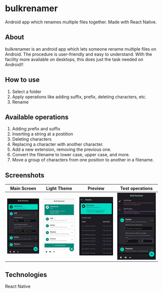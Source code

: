 # bulkrenamer
Android app which renames multiple files together. Made with React Native.

## About
bulkrenamer is an android app which lets someone rename multiple files on Android. The procedure is user-friendly and easy to understand. With the facility more available on desktops, this does just the task needed on Android!!

## How to use
1. Select a folder
2. Apply operations like adding suffix, prefix, deleting characters, etc.
3. Rename

## Available operations
1. Adding prefix and suffix
2. Inserting a string at a postition
3. Deleting characters
4. Replacing a character with another character.
5. Add a new extension, removing the previous one.
6. Convert the filename to lower case, upper case, and more.
7. Move a group of characters from one position to another in a filename.

## Screenshots
Main Screen |Light Theme | <center>Preview<center> |Test operations |
:----------:|:----------:|:-------|:-------------:|
![](/screenshots/main.jpg) |  ![](/screenshots/theme.jpg) | ![](/screenshots/preview.jpg) | ![](/screenshots/testmode.jpg) |

## Technologies
React Native